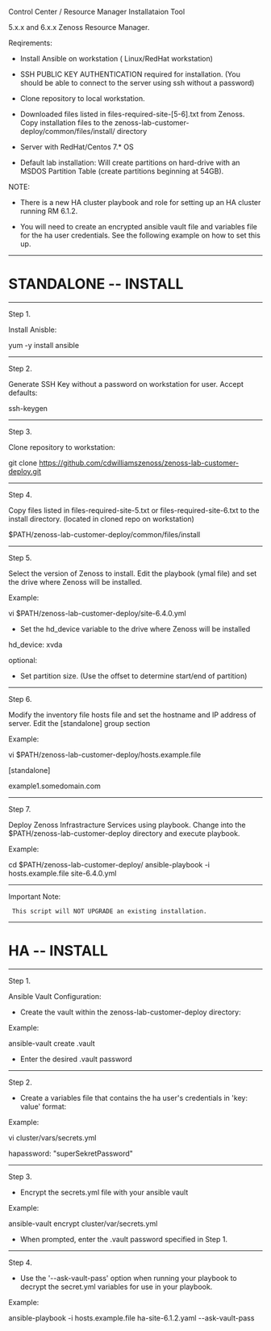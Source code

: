 
Control Center / Resource Manager Installataion Tool

5.x.x and 6.x.x Zenoss Resource Manager.

Reqirements:

- Install Ansible on workstation ( Linux/RedHat workstation)

- SSH PUBLIC KEY AUTHENTICATION required for installation. (You should be able to connect to the server using ssh without a password)

- Clone repository to local workstation.  

- Downloaded files listed in files-required-site-[5-6].txt from Zenoss. Copy installation files to the zenoss-lab-customer-deploy/common/files/install/ directory 

- Server with RedHat/Centos 7.* OS

- Default lab installation: Will create partitions on hard-drive with an MSDOS Partition Table (create partitions beginning at 54GB).  

NOTE:

- There is a new HA cluster playbook and role for setting up an HA cluster running RM 6.1.2.

- You will need to create an encrypted ansible vault file and variables file for the ha user credentials.  See the following example on how to set this up.


---
# STANDALONE -- INSTALL
---

Step 1. 

Install Anisble:

yum -y install ansible

---

Step 2.

Generate SSH Key without a password on workstation for user. Accept defaults:

ssh-keygen

---

Step 3.

Clone repository to workstation:

git clone https://github.com/cdwilliamszenoss/zenoss-lab-customer-deploy.git

---

Step 4.

Copy files listed in files-required-site-5.txt or files-required-site-6.txt to the install directory.
(located in cloned repo on workstation)

$PATH/zenoss-lab-customer-deploy/common/files/install 

---

Step 5.

Select the version of Zenoss to install. Edit the playbook (ymal file) and set the drive where Zenoss will be installed. 

Example:

vi  $PATH/zenoss-lab-customer-deploy/site-6.4.0.yml

- Set the hd_device variable to the drive where Zenoss will be installed 

hd_device: xvda


optional:

- Set partition size. (Use the offset to determine start/end of partition)

---
 
Step 6.

Modify the inventory file hosts file and set the hostname and IP address of server. Edit the [standalone] group section 

Example:

vi $PATH/zenoss-lab-customer-deploy/hosts.example.file

[standalone]

example1.somedomain.com 

----

Step 7.

Deploy Zenoss Infrastracture Services using playbook. Change into the $PATH/zenoss-lab-customer-deploy directory and execute playbook.

Example:

cd $PATH/zenoss-lab-customer-deploy/
ansible-playbook -i hosts.example.file site-6.4.0.yml



----

Important Note:
     
     This script will NOT UPGRADE an existing installation.




---
# HA -- INSTALL
---
Step 1.

Ansible Vault Configuration:

- Create the vault within the zenoss-lab-customer-deploy directory:

Example:

ansible-vault create .vault

- Enter the desired .vault password

---
Step 2.

- Create a variables file that contains the ha user's credentials in 'key: value' format:

Example:

vi cluster/vars/secrets.yml

hapassword: "superSekretPassword"

---
Step 3.

- Encrypt the secrets.yml file with your ansible vault

Example:

ansible-vault encrypt cluster/var/secrets.yml

- When prompted, enter the .vault password specified in Step 1.

---
Step 4.

- Use the '--ask-vault-pass' option when running your playbook to decrypt the secret.yml variables for use in your playbook.

Example:

ansible-playbook -i hosts.example.file ha-site-6.1.2.yaml --ask-vault-pass



